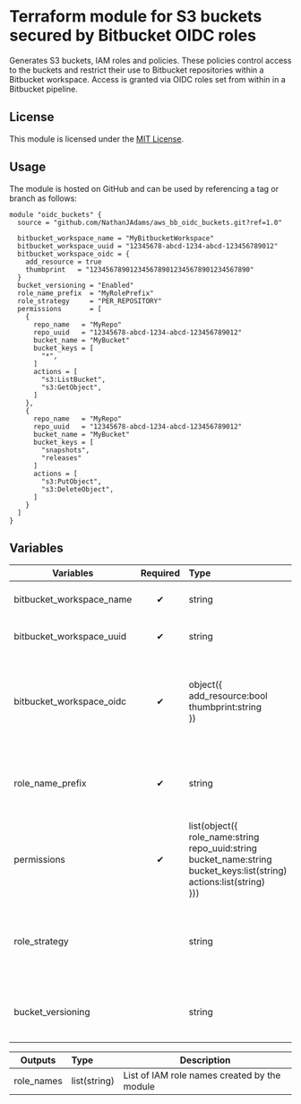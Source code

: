 # Terraform module for S3 buckets secured by Bitbucket OIDC roles

Generates S3 buckets, IAM roles and policies.
These policies control access to the buckets and restrict their use to Bitbucket repositories within a Bitbucket workspace.
Access is granted via OIDC roles set from within in a Bitbucket pipeline.

## License

This module is licensed under the [MIT License](./LICENSE).

## Usage

The module is hosted on GitHub and can be used by referencing a tag or branch as follows:

```hcl
module "oidc_buckets" {
  source = "github.com/NathanJAdams/aws_bb_oidc_buckets.git?ref=1.0"

  bitbucket_workspace_name = "MyBitbucketWorkspace"
  bitbucket_workspace_uuid = "12345678-abcd-1234-abcd-123456789012"
  bitbucket_workspace_oidc = {
    add_resource = true
    thumbprint   = "1234567890123456789012345678901234567890"
  }
  bucket_versioning = "Enabled"
  role_name_prefix  = "MyRolePrefix"
  role_strategy     = "PER_REPOSITORY"
  permissions       = [
    {
      repo_name   = "MyRepo"
      repo_uuid   = "12345678-abcd-1234-abcd-123456789012"
      bucket_name = "MyBucket"
      bucket_keys = [
        "*",
      ]
      actions = [
        "s3:ListBucket",
        "s3:GetObject",
      ]
    },
    {
      repo_name   = "MyRepo"
      repo_uuid   = "12345678-abcd-1234-abcd-123456789012"
      bucket_name = "MyBucket"
      bucket_keys = [
        "snapshots",
        "releases"
      ]
      actions = [
        "s3:PutObject",
        "s3:DeleteObject",
      ]
    }
  ]
}
```

## Variables

| Variables                | Required | Type                                                                                                                                         | Default  | Description                                                                                                        |
|--------------------------|:--------:|:---------------------------------------------------------------------------------------------------------------------------------------------|----------|--------------------------------------------------------------------------------------------------------------------|
| bitbucket_workspace_name |    ✔     | string                                                                                                                                       |          | The name of the Bitbucket workspace                                                                                |
| bitbucket_workspace_uuid |    ✔     | string                                                                                                                                       |          | The UUID of the Bitbucket workspace                                                                                |
| bitbucket_workspace_oidc |    ✔     | object({<br/>add_resource:bool<br/>thumbprint:string<br/>})                                                                                  |          | The OIDC configuration for the Bitbucket workspace. If a resource is not added, the existing resource will be used |
| role_name_prefix         |    ✔     | string                                                                                                                                       |          | The prefix to use for the IAM roles. If a `role_strategy` of `ONE` is used, it will be used as the role name       |
| permissions              |    ✔     | list(object({<br/>role_name:string<br/>repo_uuid:string<br/>bucket_name:string<br/>bucket_keys:list(string)<br/>actions:list(string)<br/>})) |          | List of permissions to apply                                                                                       |
| role_strategy            |          | string                                                                                                                                       | ONE      | Which roles to add, one of [ONE, PER_BUCKET, PER_REPOSITORY]. Policies will be added to the roles accordingly      |
| bucket_versioning        |          | string                                                                                                                                       | Disabled | S3 bucket versioning option, one of [Enabled, Suspended, Disabled]                                                 |

| Outputs    | Type         | Description                                  |
|------------|:-------------|----------------------------------------------|
| role_names | list(string) | List of IAM role names created by the module |
